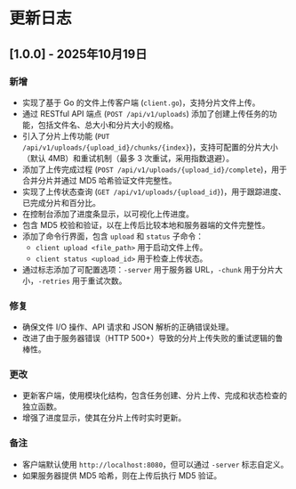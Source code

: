 # 更新日志

## [1.0.0] - 2025年10月19日

### 新增
- 实现了基于 Go 的文件上传客户端 (`client.go`)，支持分片文件上传。
- 通过 RESTful API 端点 (`POST /api/v1/uploads`) 添加了创建上传任务的功能，包括文件名、总大小和分片大小的规格。
- 引入了分片上传功能 (`PUT /api/v1/uploads/{upload_id}/chunks/{index}`)，支持可配置的分片大小（默认 4MB）和重试机制（最多 3 次重试，采用指数退避）。
- 添加了上传完成过程 (`POST /api/v1/uploads/{upload_id}/complete`)，用于合并分片并通过 MD5 哈希验证文件完整性。
- 实现了上传状态查询 (`GET /api/v1/uploads/{upload_id}`)，用于跟踪进度、已完成分片和百分比。
- 在控制台添加了进度条显示，以可视化上传进度。
- 包含 MD5 校验和验证，以在上传后比较本地和服务器端的文件完整性。
- 添加了命令行界面，包含 `upload` 和 `status` 子命令：
  - `client upload <file_path>` 用于启动文件上传。
  - `client status <upload_id>` 用于检查上传状态。
- 通过标志添加了可配置选项：`-server` 用于服务器 URL，`-chunk` 用于分片大小，`-retries` 用于重试次数。

### 修复
- 确保文件 I/O 操作、API 请求和 JSON 解析的正确错误处理。
- 改进了由于服务器错误（HTTP 500+）导致的分片上传失败的重试逻辑的鲁棒性。

### 更改
- 更新客户端，使用模块化结构，包含任务创建、分片上传、完成和状态检查的独立函数。
- 增强了进度显示，使其在分片上传时实时更新。

### 备注
- 客户端默认使用 `http://localhost:8080`，但可以通过 `-server` 标志自定义。
- 如果服务器提供 MD5 哈希，则在上传后执行 MD5 验证。